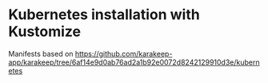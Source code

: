 # Kubernetes installation with Kustomize

Manifests based on https://github.com/karakeep-app/karakeep/tree/6af14e9d0ab76ad2a1b92e0072d8242129910d3e/kubernetes
